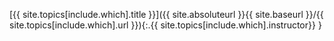 [{{ site.topics[include.which].title }}]({{ site.absoluteurl }}{{ site.baseurl }}/{{ site.topics[include.which].url }}){:.{{ site.topics[include.which].instructor}} }